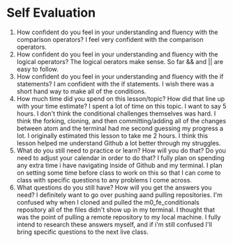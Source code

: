 # Self Evaluation

1. How confident do you feel in your understanding and fluency with the comparison operators?
I feel very confident with the comparison operators.
3. How confident do you feel in your understanding and fluency with the logical operators?
The logical oerators make sense. So far && and || are easy to follow.
5. How confident do you feel in your understanding and fluency with the if statements?
I am confident with the if statements. I wish there was a short hand way to make all of the conditions.
7. How much time did you spend on this lesson/topic? How did that line up with your time estimate?
I spent a lot of time on this topic. I want to say 5 hours. I don't think the conditional challenges themselves was hard. I think the forking, cloning, and then committing/adding all of the changes between atom and the terminal had me second guessing my progress a lot. I originally estimated this lesson to take me 2 hours. I think this lesson helped me understand Github a lot better through my struggles.
9. What do you still need to practice or learn? How will you do that? Do you need to adjust your calendar in order to do that?
I fully plan on spending any extra time i have navigating inside of Github and my terminal. I plan on setting some time before class to work on this so that I can come to class with specific questions to any problems I come across.
11. What questions do you still have? How will you get the answers you need?
I definitely want to go over pushing aand pulling repositories. I'm confused why when I cloned and pulled the m0_fe_conditionals repository all of the files didn't show up in my terminal. I thought that was the point of pulling a remote repository to my local machine. I fully intend to research these answers myself, and if i'm still confused I'll bring specific questions to the next live class.
